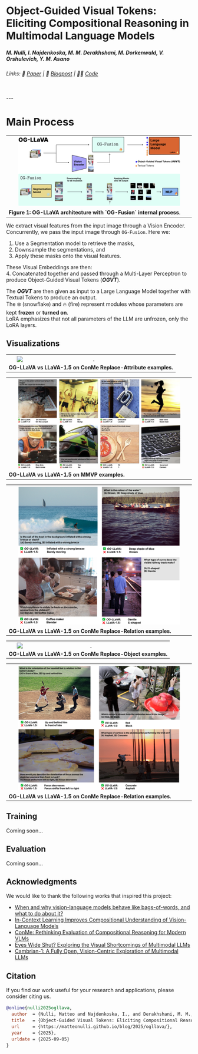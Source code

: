 # Object-Guided Visual Tokens: Eliciting Compositional Reasoning in Multimodal Language Models

##### M. Nulli, I. Najdenkoska, M. M. Derakhshani, M. Dorkenwald, V. Orshulevich, Y. M. Asano

###### Links: 📄 [Paper](https://github.com/MatteoNulli/og_llava/blob/main/paper/LongPaper.pdf) | 📝 [Blogpost](https://matteonulli.github.io/blog/2025/ogllava/) | 🧑‍💻 [Code](https://github.com/MatteoNulli/og_llava/tree/main)
<br>
---

# Main Process

<table align="center">
  <tr align="center">
      <th><img src="images/ogllava_3.png" alt="." style="width:90%; display:inline-block; margin: 0 2.5%;" /></th>
  </tr>

  
  <tr align="left">
    <td colspan=2><a id='figure-1'><b>Figure 1: OG-LLaVA architecture with `OG-Fusion` internal process</b>.</td>
  </tr>
</table>

We extract visual features from the input image through a Vision Encoder.  
Concurrently, we pass the input image through `OG-Fusion`. Here we:  
1. Use a Segmentation model to retrieve the masks,  
2. Downsample the segmentations, and  
3. Apply these masks onto the visual features.  

These Visual Embeddings are then:  
4. Concatenated together and passed through a Multi-Layer Perceptron to produce Object-Guided Visual Tokens (**_OGVT_**).  

The **_OGVT_** are then given as input to a Large Language Model together with Textual Tokens to produce an output.  
The ❄️ (snowflake) and 🔥 (fire) represent modules whose parameters are kept **frozen** or **turned on**.  
LoRA emphasizes that not all parameters of the LLM are unfrozen, only the LoRA layers.


## Visualizations

<table align="center">
  <tr align="center">
      <th><img src="images/conme_visual.png" alt="." style="width:90%; display:inline-block; margin: 0 2.5%;" /></th>
  </tr>

  
  <tr align="left">
    <td colspan=2><a id='figure-1'><b>OG-LLaVA vs LLaVA-1.5 on ConMe Replace-Attribute examples.</b></td>
  </tr>
</table>
<table align="center">
  <tr align="center">
      <th><img src="images/mmvp_visual.png" alt="." style="width:90%; display:inline-block; margin: 0 2.5%;" /></th>
  </tr>

  
  <tr align="left">
    <td colspan=2><a id='figure-1'><b>OG-LLaVA vs LLaVA-1.5 on MMVP examples.</b></td>
  </tr>
</table>
</table>
<table align="center">
  <tr align="center">
      <th><img src="images/conme_additional_rel_1.png" alt="." style="width:90%; display:inline-block; margin: 0 2.5%;" /></th>
  </tr>

  
  <tr align="left">
    <td colspan=2><a id='figure-1'><b>OG-LLaVA vs LLaVA-1.5 on ConMe Replace-Relation examples.</b></td>
  </tr>
</table>
<table align="center">
  <tr align="center">
      <th><img src="images/conme_additional_obj.png" alt="." style="width:90%; display:inline-block; margin: 0 2.5%;" /></th>
  </tr>

  
  <tr align="left">
    <td colspan=2><a id='figure-1'><b>OG-LLaVA vs LLaVA-1.5 on ConMe Replace-Object examples.</b></td>
  </tr>
</table>
<table align="center">
  <tr align="center">
      <th><img src="images/conme_additional_rel_2.png" alt="." style="width:90%; display:inline-block; margin: 0 2.5%;" /></th>
  </tr>

  
  <tr align="left">
    <td colspan=2><a id='figure-1'><b>OG-LLaVA vs LLaVA-1.5 on ConMe Replace-Relation examples.</b></td>
  </tr>
</table>

## Training
Coming soon...

## Evaluation
Coming soon...


## Acknowledgments 

We would like to thank the following works that inspired this project:  
- [When and why vision-language models behave like bags-of-words, and what to do about it?](https://arxiv.org/abs/2210.01936)
- [In-Context Learning Improves Compositional Understanding of Vision-Language Models](https://arxiv.org/abs/2407.15487) 
- [ConMe: Rethinking Evaluation of Compositional Reasoning for Modern VLMs](https://arxiv.org/abs/2406.08164)   
- [Eyes Wide Shut? Exploring the Visual Shortcomings of Multimodal LLMs](https://arxiv.org/abs/2401.06209)
- [Cambrian-1: A Fully Open, Vision-Centric Exploration of Multimodal LLMs](https://arxiv.org/abs/2406.16860)  

## Citation

If you find our work useful for your research and applications, please consider citing us.

```bibtex
@online{nulli2025ogllava,
  author  = {Nulli, Matteo and Najdenkoska, I., and Derakhshani, M. M., and Dorkenwald, M., Orshulevich, V., and Asano, Y. M.},
  title   = {Object-Guided Visual Tokens: Eliciting Compositional Reasoning in Multimodal Language Models},
  url     = {https://matteonulli.github.io/blog/2025/ogllava/},
  year    = {2025},
  urldate = {2025-09-05}
}
```